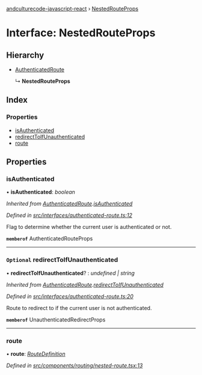 [andculturecode-javascript-react](../README.md) › [NestedRouteProps](nestedrouteprops.md)

# Interface: NestedRouteProps

## Hierarchy

* [AuthenticatedRoute](authenticatedroute.md)

  ↳ **NestedRouteProps**

## Index

### Properties

* [isAuthenticated](nestedrouteprops.md#isauthenticated)
* [redirectToIfUnauthenticated](nestedrouteprops.md#optional-redirecttoifunauthenticated)
* [route](nestedrouteprops.md#route)

## Properties

###  isAuthenticated

• **isAuthenticated**: *boolean*

*Inherited from [AuthenticatedRoute](authenticatedroute.md).[isAuthenticated](authenticatedroute.md#isauthenticated)*

*Defined in [src/interfaces/authenticated-route.ts:12](https://github.com/brandongregoryscott/AndcultureCode.JavaScript.React/blob/b4a48e2/src/interfaces/authenticated-route.ts#L12)*

Flag to determine whether the current user is authenticated or not.

**`memberof`** AuthenticatedRouteProps

___

### `Optional` redirectToIfUnauthenticated

• **redirectToIfUnauthenticated**? : *undefined | string*

*Inherited from [AuthenticatedRoute](authenticatedroute.md).[redirectToIfUnauthenticated](authenticatedroute.md#optional-redirecttoifunauthenticated)*

*Defined in [src/interfaces/authenticated-route.ts:20](https://github.com/brandongregoryscott/AndcultureCode.JavaScript.React/blob/b4a48e2/src/interfaces/authenticated-route.ts#L20)*

Route to redirect to if the current user is not authenticated.

**`memberof`** UnauthenticatedRedirectProps

___

###  route

• **route**: *[RouteDefinition](routedefinition.md)*

*Defined in [src/components/routing/nested-route.tsx:13](https://github.com/brandongregoryscott/AndcultureCode.JavaScript.React/blob/b4a48e2/src/components/routing/nested-route.tsx#L13)*

